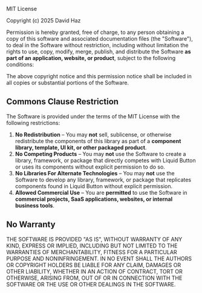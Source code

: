 MIT License

Copyright (c) 2025 David Haz

Permission is hereby granted, free of charge, to any person obtaining a copy
of this software and associated documentation files (the "Software"), to deal
in the Software without restriction, including without limitation the rights
to use, copy, modify, merge, publish, and distribute the Software **as part of an application, website, or product**, subject to the following conditions:

The above copyright notice and this permission notice shall be included in all
copies or substantial portions of the Software.

## Commons Clause Restriction

The Software is provided under the terms of the MIT License with the following restrictions:

1. **No Redistribution** – You may **not** sell, sublicense, or otherwise redistribute the components of this library as part of a **component library, template, UI kit, or other packaged product**.
2. **No Competing Products** – You may **not** use the Software to create a library, framework, or package that directly competes with Liquid Button or uses its components without explicit permission to do so.
3. **No Libraries For Alternate Technologies** – You may **not** use the Software to develop any library, framework, or package that replicates components found in Liquid Button without explicit permission.
4. **Allowed Commercial Use** – You are **permitted** to use the Software in **commercial projects, SaaS applications, websites, or internal business tools**.

## No Warranty

THE SOFTWARE IS PROVIDED "AS IS", WITHOUT WARRANTY OF ANY KIND, EXPRESS OR
IMPLIED, INCLUDING BUT NOT LIMITED TO THE WARRANTIES OF MERCHANTABILITY,
FITNESS FOR A PARTICULAR PURPOSE AND NONINFRINGEMENT. IN NO EVENT SHALL THE
AUTHORS OR COPYRIGHT HOLDERS BE LIABLE FOR ANY CLAIM, DAMAGES OR OTHER
LIABILITY, WHETHER IN AN ACTION OF CONTRACT, TORT OR OTHERWISE, ARISING FROM,
OUT OF OR IN CONNECTION WITH THE SOFTWARE OR THE USE OR OTHER DEALINGS IN THE
SOFTWARE.
